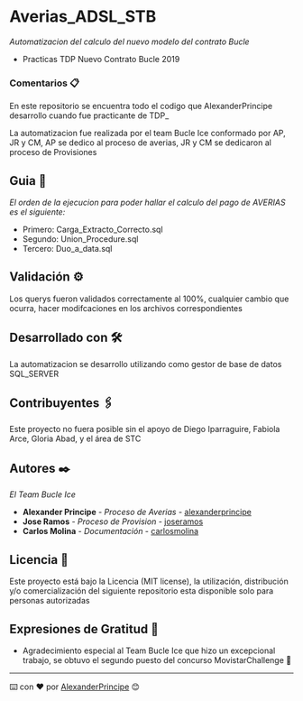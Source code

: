# Averias_ADSL_STB

_Automatizacion del calculo del nuevo modelo del contrato Bucle_
- Practicas TDP Nuevo Contrato Bucle 2019

### Comentarios 📋

En este repositorio se encuentra todo el codigo que AlexanderPrincipe desarrollo cuando fue practicante de TDP_

La automatizacion fue realizada por el team Bucle Ice conformado por AP, JR y CM, AP se dedico al proceso de averias, JR y CM se dedicaron al proceso de Provisiones

## Guia 🔧

_El orden de la ejecucion para poder hallar el calculo del pago de AVERIAS es el siguiente:_

* Primero: Carga_Extracto_Correcto.sql
* Segundo: Union_Procedure.sql
* Tercero: Duo_a_data.sql

## Validación ⚙️

Los querys fueron validados correctamente al 100%, cualquier cambio que ocurra, hacer modifcaciones en los archivos correspondientes

## Desarrollado con 🛠️

La automatizacion se desarrollo utilizando como gestor de base de datos SQL_SERVER

## Contribuyentes 🖇️

Este proyecto no fuera posible sin el apoyo de Diego Iparraguire, Fabiola Arce, Gloria Abad, y el área de STC

## Autores ✒️

_El Team Bucle Ice_

* **Alexander Principe** - *Proceso de Averias* - [alexanderprincipe](https://github.com/AlexanderPrincipe)
* **Jose Ramos** - *Proceso de Provision* - [joseramos](https://github.com/jonuel63)
* **Carlos Molina** - *Documentación* - [carlosmolina](https://github.com/CarlosMolina)

## Licencia 📄

Este proyecto está bajo la Licencia (MIT license), la utilización, distribución y/o comercialización del siguiente repositorio esta disponible solo para personas autorizadas

## Expresiones de Gratitud 🎁

* Agradecimiento especial al Team Bucle Ice que hizo un excepcional trabajo, se obtuvo el segundo puesto del concurso MovistarChallenge 📢




---
⌨️ con ❤️ por [AlexanderPrincipe](https://github.com/AlexanderPrincipe) 😊
